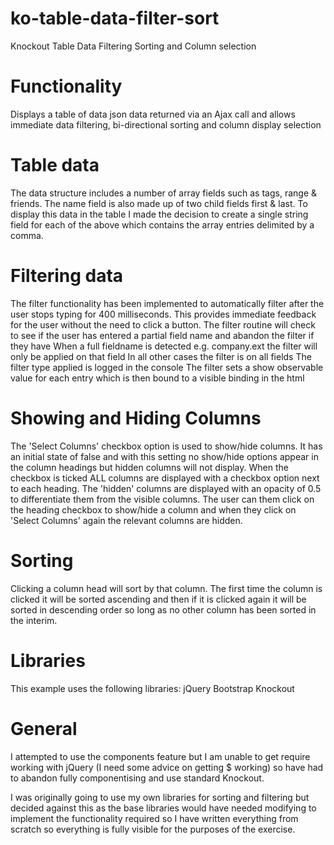 # ko-table-data-filter-sort
Knockout Table Data Filtering Sorting and Column selection

Functionality
=============

Displays a table of data json data returned via an Ajax call and allows immediate data filtering, bi-directional sorting and column display selection

Table data
==========
The data structure includes a number of array fields such as tags, range & friends. The name field is also made up of two child fields first & last.
To display this data in the table I made the decision to create a single string field for each of the above which contains the array entries delimited by a comma.

Filtering data
==============
The filter functionality has been implemented to automatically filter after the user stops typing for 400 milliseconds. 
This provides immediate feedback for the user without the need to click a button.
The filter routine will check to see if the user has entered a partial field name and abandon the filter if they have
When a full fieldname is detected e.g. company.ext the filter will only be applied on that field
In all other cases the filter is on all fields
The filter type applied is logged in the console
The filter sets a show observable value for each entry which is then bound to a visible binding in the html

Showing and Hiding Columns
==========================
The 'Select Columns' checkbox option is used to show/hide columns.
It has an initial state of false and with this setting no show/hide options appear in the column headings but hidden columns will not display.
When the checkbox is ticked ALL columns are displayed with a checkbox option next to each heading. 
The 'hidden' columns are displayed with an opacity of 0.5 to differentiate them from the visible columns.
The user can them click on the heading checkbox to show/hide a column and when they click on 'Select Columns' again the relevant columns are hidden.

Sorting
=======
Clicking a column head will sort by that column. The first time the column is clicked it will be sorted ascending and then if it is clicked again
it will be sorted in descending order so long as no other column has been sorted in the interim.

Libraries
=========
This example uses the following libraries:
jQuery
Bootstrap
Knockout

General
=======
I attempted to use the components feature but I am unable to get require working with jQuery 
(I need some advice on getting $ working) so have had to abandon fully componentising and use standard Knockout.

I was originally going to use my own libraries for sorting and filtering but decided against this as the base libraries would have needed modifying to 
implement the functionality required so I have written everything from scratch so everything is fully visible for the purposes of the exercise.

